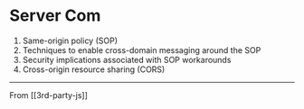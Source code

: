 # Server Com

1. Same-origin policy (SOP)
2. Techniques to enable cross-domain messaging around the SOP
3. Security implications associated with SOP workarounds
4. Cross-origin resource sharing (CORS)

---

From [[3rd-party-js]]
